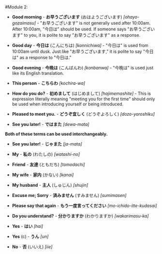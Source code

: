 #Module 2:

  + **Good morning** - **お早うございます** (おはようございます) *[ohayo-gozaimasu]* - "お早うございます" is not generally used after 10:00am. After 10:00am, "今日は" should be used. If someone says "お早うございます" to you, it is polite to say "お早うございます" as a response.
  + **Good day** - **今日は** (こんにちは) *[konnichiwa]* - "今日は" is used from 10:00am until dusk. Just like "お早うございます," it is polite to say "今日は" as a response to "今日は."
  + **Good evening** - **今晩は** (こんばんわ) *[konbanwa]* - "今晩は" is used just like its English translation.

  + **This person** - **こちらわ** *[kochira-wa]*

  + **How do you do?** - **初めまして** (はじめまして) *[hajimemashite]* - This is expression literally meaning "meeting you for the first time" should only be used when introducing yourself or being introduced.

  + **Pleased to meet you.** - **どうぞ宜しく** (どうぞよろしく) *[dozo-yoroshiku]*

  + **See you later!** - **ではまた** *[dewa-mata]*  
  
  **Both of these terms can be used interchangeably.**

  + **See you later!** - **じゃまた** *[ja-mata]*

  + **My** - **私の** (わたしの) *[watashi-no]*
  + **Friend** - **友達** (ともだち) *[tomodachi]*

  + **My wife** - **家内** (かない) *[kanai]*
  + **My husband** - **主人** (しゅじん) *[shujin]*

  + **Excuse me; Sorry** - **済みません** (すみません) *[sumimasen]*

  + **Please say that again** - **もう一度言ってください** *[mo-ichido-itte-kudasai]*
  + **Do you understand?** - **分かりますか** (わかりますか) *[wakarimasu-ka]*

  + **Yes** - **はい** *[hai]*
  
  + **Yes** (c) - **うん** *[un]*
  
  + **No** - **否** (いいえ) *[iie]*
